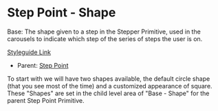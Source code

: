 # Step Point - Shape

Base: The shape given to a step in the Stepper Primitive, used in the carousels to indicate which step of the series of steps the user is on.

[Styleguide Link](https://zpl.io/VxpM6Xg)

- Parent: [Step Point](https://github.com/able-app/docs/blob/b10f6d1205bbfb1cddfd150d1390ba848812d9d0/controls/%CE%B5%20elements/stepper/steppoint.md)

To start with we will have two shapes available, the default circle shape  (that you see most of the time) and a customized appearance of square. These "Shapes" are set in the child level area of "Base - Shape" for the parent Step Point Primitive.
